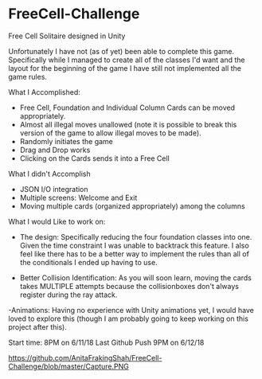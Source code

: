 # FreeCell-Challenge
Free Cell Solitaire designed in Unity  

Unfortunately I have not (as of yet) been able to complete this game. Specifically while I managed to create all of the classes I'd want and the layout for the beginning of the game I have still not implemented all the game rules.  

What I Accomplished:
- Free Cell, Foundation and Individual Column Cards can be moved appropriately.
- Almost all illegal moves unallowed (note it is possible to break this version of the game to allow illegal moves to be made).
- Randomly initiates the game
- Drag and Drop works
- Clicking on the Cards sends it into a Free Cell

What I didn't Accomplish
- JSON I/O integration
- Multiple screens: Welcome and Exit
- Moving multiple cards (organized appropriately) among the columns

What I would Like to work on:
- The design: Specifically reducing the four foundation classes into one. Given the time constraint I was unable to backtrack this feature. I also feel like there has to be a better way to implement the rules than all of the conditionals I ended up having to use.

- Better Collision Identification: As you will soon learn, moving the cards takes MULTIPLE attempts because the collisionboxes don't always register during the ray attack.

-Animations: Having no experience with Unity animations yet, I would have loved to explore this (though I am probably going to keep working on this project after this).



Start time: 8PM on 6/11/18
Last Github Push 9PM on 6/12/18

https://github.com/AnitaFrakingShah/FreeCell-Challenge/blob/master/Capture.PNG
